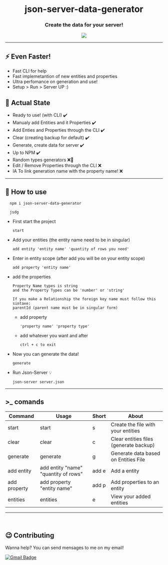 <h1 align='center'>
  json-server-data-generator
</h1>

<h3 align='center'>
  Create the data for your server!
</h3>

<div align='center'> 

[![](https://badge.fury.io/js/json-server-data-generator.svg)](http://badge.fury.io/js/json-server-data-generator)

</div>


---

## ⚡ Even Faster!

- Fast CLI for help
- Fast implemetantion of new entities and properties
- Ultra perfomance on generation and use!
- Setup > Run > Server UP :)

## 🔨 Actual State

- Ready to use! (with CLI) ✔️
- Manualy add Entities and it Properties ✔️
- Add Enties and Properties through the CLI ✔️
- Clear (creating backup for default) ✔️
- Generate, create data for server ✔️
- Up to NPM ✔️
- Random types generators ❌🔨
- Edit / Remove Properties through the CLI ❌
- IA To link generation name with the property name! ❌

---

## 🔧 How to use

      npm i json-server-data-generator

      jsdg

- First start the project

  `
    start
  `

- Add your entities (the entity name need to be in singular)

  `
    add entity 'entity name' 'quantity of rows you need'
  `

- Enter in entity scope (after add you will be on your entity scope)

  `
    add property 'entity name' 
  `
- add the properties 

      Property Name types is string
      and the Property Types can be 'number' or 'string'

      If you make a Relationship the foreign key name must follow this sintaxe:
      parentId (parent name must be in singular form)
  - add property

    `
      'property name' 'property type'  
    `

  - add whatever you want and after

    `
      ctrl + c to exit
    `

- Now you can generate the data!

  `
    generate
  `

- Run Json-Server 💡

  `
    json-server server.json
  `

---

##  >_ comands


| Command      | Usage                                     | Short | About                                  |
|--------------|-------------------------------------------|-------|----------------------------------------|
| start        | start                                     |   s   |   Create the file with your entities   |
| clear        | clear                                     |   c   | Clear entities files (generate backup) |
| generate     | generate                                  |   g   |  Generate data based on Entities File  |
| add entity   | add entity "name" "quantity of rows"      | add e |              Add a entity              |
| add property | add property "entity name"                | add p |       Add properties to an entity      |
| entities     | entities                                  |   e   |         View your added entities       |

---

<br>

## 😉 Contributing

Wanna help? You can send mensages to me on my email!

[![Gmail Badge](https://img.shields.io/badge/-gustavo.fariassiqueira@gmail.com-c14438?style=flat-square&logo=Gmail&logoColor=white&link=mailto:gustavo.fariassiqueira@gmail.com)](mailto:gustavo.fariassiqueira@gmail.com)
